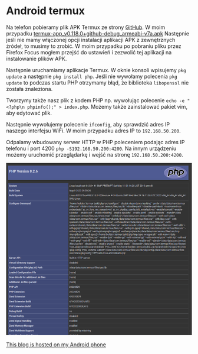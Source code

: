 # Android termux

Na telefon pobieramy plik APK Termux ze strony [GitHub](https://github.com/termux/termux-app/releases).
W moim przypadku [termux-app_v0.118.0+github-debug_armeabi-v7a.apk](https://github.com/termux/termux-app/releases/download/v0.118.0/termux-app_v0.118.0+github-debug_armeabi-v7a.apk)
Następnie jeśli nie mamy włączonej opcji instalacji aplikacji APK z zewnętrznych źródeł, to musimy to zrobić.  W moim przypadku po pobraniu pliku przez Firefox Focus mogłem przejść do ustawień i zezwolić tej aplikacji na instalowanie plików APK.

Następnie uruchamiamy aplikacje Termux. 
W oknie konsoli wpisujemy `pkg update` a następnie `pkg install php`.
Jeśli nie wywołamy polecenia `pkg update` to podczas startu PHP otrzymamy błąd, że biblioteka `libopenssl` nie została znaleziona.

Tworzymy także nasz plik z kodem PHP np. wywołując polecenie `echo -e "<?php\n phpinfo();" > index.php`.
Możemy także zainstalować pakiet vim, aby edytować plik.

Następnie wywołujemy polecenie `ifconfig`, aby sprawdzić adres IP naszego interfejsu WiFi.
W moim przypadku adres IP to `192.168.50.200`.

Odpalamy wbudowany serwer HTTP w PHP poleceniem podając adres IP telefonu i port 4200 `php -S192.168.50.200:4200`.
Na innym urządzeniu możemy uruchomić przeglądarkę i wejść na stronę `192.168.50.200:4200`.

![Termux i PHP](./images/termux-php.png)

[This blog is hosted on my Android phone](https://androidblog.a.pinggy.io/)

